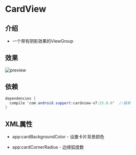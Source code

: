 # CardView

## 介绍

* 一个带有阴影效果的ViewGroup

## 效果

![preview](https://farm8.staticflickr.com/7506/15428801864_5b4a709e38_b.jpg)

## 依赖

```java
dependencies {
  compile 'com.android.support:cardview-v7:25.0.0'  //最新
}
```

## XML属性

* app:cardBackgroundColor - 设置卡片背景颜色

* app:cardCornerRadius - 边缘弧度数
